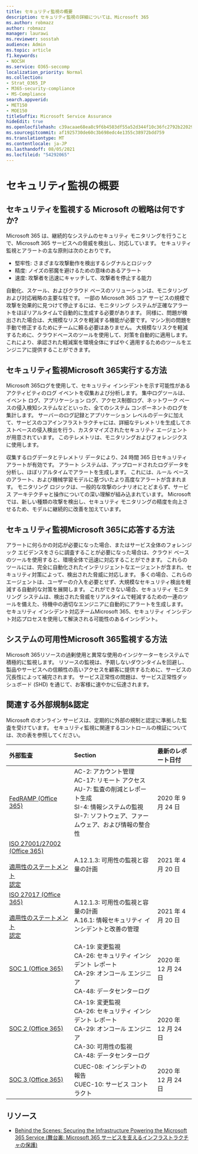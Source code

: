 ```yaml
---
title: セキュリティ監視の概要
description: セキュリティ監視の詳細については、Microsoft 365
ms.author: robmazz
author: robmazz
manager: laurawi
ms.reviewer: sosstah
audience: Admin
ms.topic: article
f1.keywords:
- NOCSH
ms.service: O365-seccomp
localization_priority: Normal
ms.collection:
- Strat_O365_IP
- M365-security-compliance
- MS-Compliance
search.appverid:
- MET150
- MOE150
titleSuffix: Microsoft Service Assurance
hideEdit: true
ms.openlocfilehash: c39acaae68ea8c9f6b4503df55a52d344f10c36fc2792b2202961b5ebe51f32a
ms.sourcegitcommit: af1925730de60c3b698edc4e1355c38972bdd759
ms.translationtype: MT
ms.contentlocale: ja-JP
ms.lasthandoff: 08/05/2021
ms.locfileid: "54292065"
---
```

# <a name="security-monitoring-overview"></a>セキュリティ監視の概要

## <a name="what-is-microsofts-strategy-for-monitoring-security"></a>セキュリティを監視する Microsoft の戦略は何ですか?

Microsoft 365 は、継続的なシステムのセキュリティ モニタリングを行うことで、Microsoft 365 サービスへの脅威を検出し、対応しています。 セキュリティ監視とアラートの主な原則は次のとおりです。

- 堅牢性: さまざまな攻撃動作を検出するシグナルとロジック
- 精度: ノイズの邪魔を避けるための意味のあるアラート
- 速度: 攻撃者を迅速にキャッチして、攻撃者を停止する能力

自動化、スケール、およびクラウド ベースのソリューションは、モニタリングおよび対応戦略の主要な柱です。 一部の Microsoft 365 コア サービスの規模で攻撃を効果的に見つけて停止するには、モニタリング システムが正確なアラートをほぼリアルタイムで自動的に生成する必要があります。 同様に、問題が検出された場合は、大規模なリスクを軽減する機能が必要です。マシン別の問題を手動で修正するためにチームに頼る必要はありません。 大規模なリスクを軽減するために、クラウドベースのツールを使用して、対策を自動的に適用します。これにより、承認された軽減案を環境全体にすばやく適用するためのツールをエンジニアに提供することができます。

## <a name="how-does-microsoft-365-perform-security-monitoring"></a>セキュリティ監視Microsoft 365実行する方法

Microsoft 365ログを使用して、セキュリティ インシデントを示す可能性があるアクティビティのログ イベントを収集および分析します。 集中ログツールは、イベント ログ、アプリケーション ログ、アクセス制御ログ、ネットワーク ベースの侵入検知システムなどといった、全てのシステム コンポーネントのログを集計します。 サーバーのログ記録とアプリケーション レベルのデータに加えて、サービスのコアインフラストラクチャには、詳細なテレメトリを生成してホストベースの侵入検出を行う、カスタマイズされたセキュリティ エージェントが用意されています。 このテレメトリは、モニタリングおよびフォレンジクスに使用します。

収集するログデータとテレメトリ データにより、24 時間 365 日セキュリティアラートが有効です。 アラート システムは、アップロードされたログデータを分析し、ほぼリアルタイムでアラートを生成します。 これには、ルール ベースのアラート、および機械学習モデルに基づいたより高度なアラートが含まれます。 モニタリング ロジックは、一般的な攻撃のシナリオにとどまらず、サービス アーキテクチャと操作についての深い理解が組み込まれています。 Microsoft では、新しい種類の攻撃を検出し、セキュリティ モニタリングの精度を向上させるため、モデルに継続的に改善を加えています。

## <a name="how-does-microsoft-365-respond-to-security-monitoring-alerts"></a>セキュリティ監視Microsoft 365に応答する方法

アラートに何らかの対応が必要になった場合、またはサービス全体のフォレンジック エビデンスをさらに調査することが必要になった場合は、クラウド ベースのツールを使用すると、環境全体で迅速に対応することができます。 これらのツールには、完全に自動化されたインテリジェントなエージェントが含まれ、セキュリティ対策によって、検出された脅威に対応します。 多くの場合、これらのエージェントは、ユーザーの介入を必要とせず、大規模なセキュリティ検出を軽減する自動的な対策を展開します。 これができない場合、セキュリティ モニタリング システムは、検出された脅威をリアルタイムで軽減するための一連のツールを備えた、待機中の適切なエンジニアに自動的にアラートを生成します。 セキュリティ インシデント対応チームMicrosoft 365、セキュリティ インシデント対応プロセスを使用して解決される可能性のあるインシデント。

## <a name="how-does-microsoft-365-monitor-system-availability"></a>システムの可用性Microsoft 365監視する方法

Microsoft 365リソースの過剰使用と異常な使用のインジケーターをシステムで積極的に監視します。 リソースの監視は、予期しないダウンタイムを回避し、製品やサービスへの信頼性の高いアクセスを顧客に提供するために、サービスの冗長性によって補完されます。 サービス正常性の問題は、サービス正常性ダッシュボード (SHD) を通じて、お客様に速やかに伝達されます。

## <a name="related-external-regulations--certifications"></a>関連する外部規制&認定

Microsoft のオンライン サービスは、定期的に外部の規制と認定に準拠した監査を受けています。 セキュリティ監視に関連するコントロールの検証については、次の表を参照してください。

| **外部監査** | **Section** | **最新のレポート日付** |
|:--------|:--------|:------|
| [FedRAMP (Office 365)](https://compliance.microsoft.com/compliancemanager) | AC-2: アカウント管理 <br> AC-17: リモート アクセス <br> AU-7: 監査の削減とレポート生成 <br> SI-4: 情報システムの監視 <br> SI-7: ソフトウェア、ファームウェア、および情報の整合性 <br> | 2020 年 9 月 24 日 |
| [ISO 27001/27002 (Office 365)](https://servicetrust.microsoft.com/ViewPage/MSComplianceGuideV3?command=Download&downloadType=Document&downloadId=8d625374-4f2d-49f8-9d37-a4281ba98222&tab=7027ead0-3d6b-11e9-b9e1-290b1eb4cdeb&docTab=7027ead0-3d6b-11e9-b9e1-290b1eb4cdeb_ISO_Reports) <br> <br> [適用性のステートメント](https://servicetrust.microsoft.com/ViewPage/MSComplianceGuideV3?command=Download&downloadType=Document&downloadId=c0df4ce8-c77e-4183-84eb-c8688470d8b1&tab=7027ead0-3d6b-11e9-b9e1-290b1eb4cdeb&docTab=7027ead0-3d6b-11e9-b9e1-290b1eb4cdeb_ISO_Reports) <br> [認定](https://servicetrust.microsoft.com/ViewPage/MSComplianceGuideV3?command=Download&downloadType=Document&downloadId=70de0999-5451-43a3-9ef4-761e8fbfb1a3&tab=7027ead0-3d6b-11e9-b9e1-290b1eb4cdeb&docTab=7027ead0-3d6b-11e9-b9e1-290b1eb4cdeb_ISO_Reports) | A.12.1.3: 可用性の監視と容量の計画 | 2021 年 4 月 20 日 |
| [ISO 27017 (Office 365)](https://servicetrust.microsoft.com/ViewPage/MSComplianceGuideV3?command=Download&downloadType=Document&downloadId=8d625374-4f2d-49f8-9d37-a4281ba98222&tab=7027ead0-3d6b-11e9-b9e1-290b1eb4cdeb&docTab=7027ead0-3d6b-11e9-b9e1-290b1eb4cdeb_ISO_Reports) <br><br> [適用性のステートメント](https://servicetrust.microsoft.com/ViewPage/MSComplianceGuideV3?command=Download&downloadType=Document&downloadId=c0df4ce8-c77e-4183-84eb-c8688470d8b1&tab=7027ead0-3d6b-11e9-b9e1-290b1eb4cdeb&docTab=7027ead0-3d6b-11e9-b9e1-290b1eb4cdeb_ISO_Reports) <br> [認定](https://servicetrust.microsoft.com/ViewPage/MSComplianceGuideV3?command=Download&downloadType=Document&downloadId=70de0999-5451-43a3-9ef4-761e8fbfb1a3&tab=7027ead0-3d6b-11e9-b9e1-290b1eb4cdeb&docTab=7027ead0-3d6b-11e9-b9e1-290b1eb4cdeb_ISO_Reports) | A.12.1.3: 可用性の監視と容量の計画 <br> A.16.1: 情報セキュリティ インシデントと改善の管理 | 2021 年 4 月 20 日 |
| [SOC 1 (Office 365)](https://servicetrust.microsoft.com/ViewPage/MSComplianceGuideV3?command=Download&downloadType=Document&downloadId=90df3f9c-3aaf-4dbf-99d0-ca9f2991721b&tab=7027ead0-3d6b-11e9-b9e1-290b1eb4cdeb&docTab=7027ead0-3d6b-11e9-b9e1-290b1eb4cdeb_SOC_%2F_SSAE_16_Reports) | CA-19: 変更監視 <br> CA-26: セキュリティ インシデント レポート <br> CA-29: オンコール エンジニア <br> CA-48: データセンターログ | 2020 年 12 月 24 日 |
| [SOC 2 (Office 365)](https://servicetrust.microsoft.com/ViewPage/MSComplianceGuideV3?command=Download&downloadType=Document&downloadId=a73c1738-7892-42b7-acd3-87b6371c53f6&tab=7027ead0-3d6b-11e9-b9e1-290b1eb4cdeb&docTab=7027ead0-3d6b-11e9-b9e1-290b1eb4cdeb_SOC_%2F_SSAE_16_Reports) | CA-19: 変更監視 <br> CA-26: セキュリティ インシデント レポート <br> CA-29: オンコール エンジニア <br> CA-30: 可用性の監視 <br> CA-48: データセンターログ | 2020 年 12 月 24 日 |
| [SOC 3 (Office 365)](https://servicetrust.microsoft.com/ViewPage/MSComplianceGuideV3?command=Download&downloadType=Document&downloadId=274054e5-4968-48d2-bf94-9a8eda5d7a93&tab=7027ead0-3d6b-11e9-b9e1-290b1eb4cdeb&docTab=7027ead0-3d6b-11e9-b9e1-290b1eb4cdeb_SOC_%2F_SSAE_16_Reports) | CUEC-08: インシデントの報告 <br> CUEC-10: サービス コントラクト | 2020 年 12 月 24 日 |

## <a name="resources"></a>リソース

- [Behind the Scenes: Securing the Infrastructure Powering the Microsoft 365 Service (舞台裏: Microsoft 365 サービスを支えるインフラストラクチャの保護)](https://download.microsoft.com/download/c/4/5/c45b197e-f0d9-4f40-bd5f-ed8fc7d0cd8c/M365DCSecurityIntro_Whitepaper.pdf)
